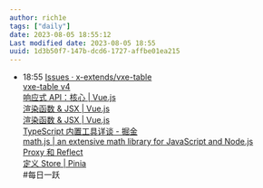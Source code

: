 ```yaml
---
author: rich1e
tags: ["daily"]
date: 2023-08-05 18:55:12
Last modified date: 2023-08-05 18:55
uuid: 1d3b50f7-147b-dcd6-1727-affbe01ea215
---
```


- 18:55 [Issues · x-extends/vxe-table](https://github.com/x-extends/vxe-table/issues?q=%E5%85%89%E6%A0%87+)<br>[vxe-table v4](https://vxetable.cn/#/table/renderer/edit)<br>[响应式 API：核心 | Vue.js](https://cn.vuejs.org/api/reactivity-core.html)<br>[渲染函数 & JSX | Vue.js](https://cn.vuejs.org/guide/extras/render-function.html#v-if)<br>[渲染函数 & JSX | Vue.js](https://cn.vuejs.org/guide/extras/render-function.html#v-model)<br>[TypeScript 内置工具详谈 - 掘金](https://juejin.cn/post/6988364988427534349#heading-19)<br>[math.js | an extensive math library for JavaScript and Node.js](https://mathjs.org/docs/expressions/parsing.html)<br>[Proxy 和 Reflect](https://zh.javascript.info/proxy)<br>[定义 Store | Pinia](https://pinia.vuejs.org/zh/core-concepts/#setup-stores)<br>#每日一跃